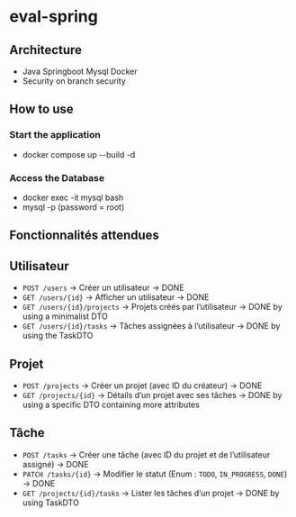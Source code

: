 # eval-spring

## Architecture

-   Java Springboot Mysql Docker
-   Security on branch security

## How to use

### Start the application

-   docker compose up --build -d

### Access the Database

-   docker exec -it mysql bash
-   mysql -p (password = root)

## Fonctionnalités attendues

## Utilisateur

-   `POST /users` → Créer un utilisateur → DONE
-   `GET /users/{id}` → Afficher un utilisateur → DONE
-   `GET /users/{id}/projects` → Projets créés par l’utilisateur
    → DONE by using a minimalist DTO
-   `GET /users/{id}/tasks` → Tâches assignées à l’utilisateur
    → DONE by using the TaskDTO

## Projet

-   `POST /projects` → Créer un projet (avec ID du créateur) → DONE
-   `GET /projects/{id}` → Détails d’un projet avec ses tâches
    → DONE by using a specific DTO containing more attributes

## Tâche

-   `POST /tasks` → Créer une tâche (avec ID du projet et de l’utilisateur assigné) → DONE
-   `PATCH /tasks/{id}` → Modifier le statut (Enum : `TODO`, `IN_PROGRESS`, `DONE`) → DONE
-   `GET /projects/{id}/tasks` → Lister les tâches d’un projet
    → DONE by using TaskDTO
